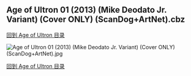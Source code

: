 ## Age of Ultron 01 (2013) (Mike Deodato Jr. Variant) (Cover ONLY) (ScanDog+ArtNet).cbz


[回到 Age of Ultron 目录](https://github.com/alicewish/markdown/blob/master/series/Age-of-Ultron.md)


![Age of Ultron 01 (2013) (Mike Deodato Jr. Variant) (Cover ONLY) (ScanDog+ArtNet).jpg](https://wx1.sinaimg.cn/large/6a9fdecaly1fr0qk64a76j21401patp3.jpg)

[回到 Age of Ultron 目录](https://github.com/alicewish/markdown/blob/master/series/Age-of-Ultron.md)

